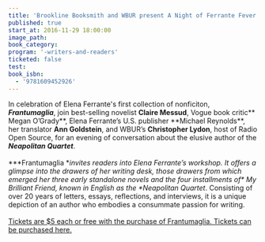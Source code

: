 ```yaml
---
title: 'Brookline Booksmith and WBUR present A Night of Ferrante Fever: Her novels. Her letters. Her legend.'
published: true
start_at: 2016-11-29 18:00:00
image_path:
book_category:
program: '-writers-and-readers'
ticketed: false
test:
book_isbn:
  - '9781609452926'
---
```



In celebration of Elena Ferrante's first collection of nonficiton, ***Frantumaglia***, join best-selling novelist **Claire Messud**, Vogue book critic\*\* Megan O’Grady**, Elena Ferrante’s U.S. publisher \*\*Michael Reynolds**, her translator **Ann Goldstein**, and WBUR’s **Christopher Lydon**, host of Radio Open Source, for an evening of conversation about the elusive author of the ***Neapolitan Quartet***.
<br>&nbsp;
<br>***Frantumaglia&nbsp;***invites readers into Elena Ferrante’s workshop. It offers a glimpse into the drawers of her writing desk, those drawers from which emerged her three early standalone novels and the four installments of\* My Brilliant Friend*, known in English as the \*Neapolitan Quartet*. Consisting of over 20 years of letters, essays, reflections, and interviews, it is a unique depiction of an author who embodies a consummate passion for writing.
<br>&nbsp;
<br>[Tickets are $5 each or free with the purchase of Frantumaglia. Tickets can be purchased here.](https://www.eventbrite.com/e/a-night-of-ferrante-fever-1129-tickets-28726025315)